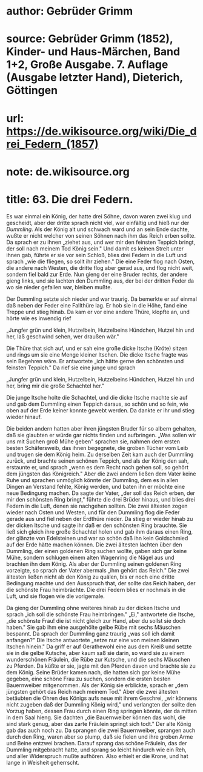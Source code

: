 # author: Gebrüder Grimm
# source: Gebrüder Grimm (1852), Kinder- und Haus-Märchen, Band 1+2, Große Ausgabe. 7. Auflage (Ausgabe letzter Hand), Dieterich, Göttingen
# url: https://de.wikisource.org/wiki/Die_drei_Federn_(1857)
# note: de.wikisource.org
# title: 63. Die drei Federn.

Es war einmal ein König, der hatte drei Söhne, davon waren zwei klug und gescheidt, aber der dritte sprach nicht viel, war einfältig und hieß nur der *Dummling*. Als der König alt und schwach ward und an sein Ende dachte, wußte er nicht welcher von seinen Söhnen nach ihm das Reich erben sollte. Da sprach er zu ihnen „ziehet aus, und wer mir den feinsten Teppich bringt, der soll nach meinem Tod König sein." Und damit es keinen Streit unter ihnen gab, führte er sie vor sein Schloß, blies drei Federn in die Luft und sprach „wie die fliegen, so sollt ihr ziehen." Die eine Feder flog nach Osten, die andere nach Westen, die dritte flog aber gerad aus, und flog nicht weit, sondern fiel bald zur Erde. Nun gieng der eine Bruder rechts, der andere gieng links, und sie lachten den Dummling aus, der bei der dritten Feder da wo sie nieder gefallen war, bleiben mußte. 

Der Dummling setzte sich nieder und war traurig. Da bemerkte er auf einmal daß neben der Feder eine Fallthüre lag. Er hob sie in die Höhe, fand eine Treppe und stieg hinab. Da kam er vor eine andere Thüre, klopfte an, und hörte wie es inwendig rief 

„Jungfer grün und klein, Hutzelbein, Hutzelbeins Hündchen, Hutzel hin und her, laß geschwind sehen, wer draußen wär." 

 Die Thüre that sich auf, und er sah eine große dicke Itsche (Kröte) sitzen und rings um sie eine Menge kleiner Itschen. Die dicke Itsche fragte was sein Begehren wäre. Er antwortete „ich hätte gerne den schönsten und feinsten Teppich." Da rief sie eine junge und sprach 

„Jungfer grün und klein, Hutzelbein, Hutzelbeins Hündchen, Hutzel hin und her, bring mir die große Schachtel her." 

Die junge Itsche holte die Schachtel, und die dicke Itsche machte sie auf und gab dem Dummling einen Teppich daraus, so schön und so fein, wie oben auf der Erde keiner konnte gewebt werden. Da dankte er ihr und stieg wieder hinauf. 

Die beiden andern hatten aber ihren jüngsten Bruder für so albern gehalten, daß sie glaubten er würde gar nichts finden und aufbringen. „Was sollen wir uns mit Suchen groß Mühe geben" sprachen sie, nahmen dem ersten besten Schäfersweib, das ihnen begegnete, die groben Tücher vom Leib und trugen sie dem König heim. Zu derselben Zeit kam auch der Dummling zurück, und brachte seinen schönen Teppich, und als der König den sah, erstaunte er, und sprach „wenn es dem Recht nach gehen soll, so gehört dem jüngsten das Königreich." Aber die zwei andern ließen dem Vater keine Ruhe und sprachen unmöglich könnte der Dummling, dem es in allen Dingen an Verstand fehlte, König werden, und baten ihn er möchte eine neue Bedingung machen. Da sagte der Vater, „der soll das Reich erben, der mir den schönsten Ring bringt," führte die drei Brüder hinaus, und blies drei Federn in die Luft, denen sie nachgehen sollten. Die zwei ältesten zogen wieder nach Osten und Westen, und für den Dummling flog die Feder gerade aus und fiel neben der Erdthüre nieder. Da stieg er  wieder hinab zu der dicken Itsche und sagte ihr daß er den schönsten Ring brauchte. Sie ließ sich gleich ihre große Schachtel holen und gab ihm daraus einen Ring, der glänzte von Edelsteinen und war so schön daß ihn kein Goldschmied auf der Erde hätte machen können. Die zwei ältesten lachten über den Dummling, der einen goldenen Ring suchen wollte, gaben sich gar keine Mühe, sondern schlugen einem alten Wagenring die Nägel aus und brachten ihn dem König. Als aber der Dummling seinen goldenen Ring vorzeigte, so sprach der Vater abermals „ihm gehört das Reich." Die zwei ältesten ließen nicht ab den König zu quälen, bis er noch eine dritte Bedingung machte und den Ausspruch that, der sollte das Reich haben, der die schönste Frau heimbrächte. Die drei Federn blies er nochmals in die Luft, und sie flogen wie die vorigemale. 

Da gieng der Dummling ohne weiteres hinab zu der dicken Itsche und sprach „ich soll die schönste Frau heimbringen." „Ei," antwortete die Itsche, „die schönste Frau! die ist nicht gleich zur Hand, aber du sollst sie doch haben." Sie gab ihm eine ausgehölte gelbe Rübe mit sechs Mäuschen bespannt. Da sprach der Dummling ganz traurig „was soll ich damit anfangen?" Die Itsche antwortete „setze nur eine von meinen kleinen Itschen hinein." Da griff er auf Gerathewohl eine aus dem Kreiß und setzte sie in die gelbe Kutsche, aber kaum saß sie darin, so ward sie zu einem wunderschönen Fräulein, die Rübe zur Kutsche, und die sechs Mäuschen zu Pferden. Da küßte er sie, jagte mit den Pferden davon und brachte sie zu dem König. Seine Brüder kamen nach, die hatten sich gar keine Mühe gegeben, eine schöne Frau zu suchen, sondern die ersten besten Bauernweiber mitgenommen. Als der König sie erblickte, sprach er „dem jüngsten gehört das Reich nach meinem Tod." Aber die zwei ältesten betäubten die Ohren des Königs aufs neue mit ihrem Geschrei, „wir könnens nicht zugeben  daß der Dummling König wird," und verlangten der sollte den Vorzug haben, dessen Frau durch einen Ring springen könnte, der da mitten in dem Saal hieng. Sie dachten „die Bauernweiber können das wohl, die sind stark genug, aber das zarte Fräulein springt sich todt." Der alte König gab das auch noch zu. Da sprangen die zwei Bauernweiber, sprangen auch durch den Ring, waren aber so plump, daß sie fielen und ihre groben Arme und Beine entzwei brachen. Darauf sprang das schöne Fräulein, das der Dummling mitgebracht hatte, und sprang so leicht hindurch wie ein Reh, und aller Widerspruch mußte aufhören. Also erhielt er die Krone, und hat lange in Weisheit geherrscht. 

